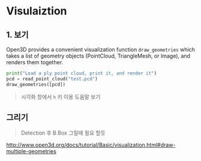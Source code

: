 # Visulaiztion 

## 1. 보기 


Open3D provides a convenient visualization function `draw_geometries` which takes a list of geometry objects (PointCloud, TriangleMesh, or Image), and renders them together. 

```python
print("Load a ply point cloud, print it, and render it")
pcd = read_point_cloud("test.pcd")
draw_geometries([pcd])
```

> 시각화 창에서 `h` 키 이용 도움말 보기 





## 그리기 

> Detection 후 B.Box 그릴때 필요 할듯 
 
http://www.open3d.org/docs/tutorial/Basic/visualization.html#draw-multiple-geometries